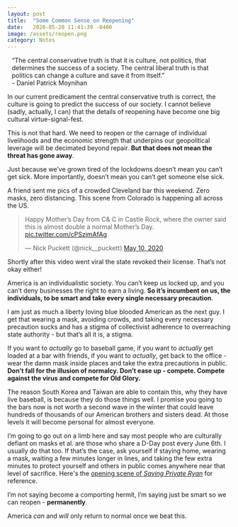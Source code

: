 ```yaml
---
layout: post
title:  "Some Common Sense on Reopening"
date:   2020-05-20 11:41:39 -0400
image: /assets/reopen.png
category: Notes
---
```

<div class="highlight" style="margin-top:12px; margin-left:10px;">“The central conservative truth is that it is culture, not politics, that determines the success of a society. The central liberal truth is that politics can change a culture and save it from itself.”<br>- Daniel Patrick Moynihan</div>

In our current predicament the central conservative truth is correct, the culture is going to predict the success of our society. I cannot believe (sadly, actually, I can) that the details of reopening have become one big cultural virtue-signal-fest.

This is not that hard. We need to reopen or the carnage of individual livelihoods and the economic strength that underpins our geopolitical leverage will be decimated beyond repair. **But that does not mean the threat has gone away**. 

Just because we’ve grown tired of the lockdowns doesn’t mean you can’t get sick. More importantly, doesn’t mean you can’t get someone else sick. 

A friend sent me pics of a crowded Cleveland bar this weekend. Zero masks, zero distancing. This scene from Colorado is happening all across the US.  

<blockquote class="twitter-tweet"><p lang="en" dir="ltr">Happy Mother’s Day from C&amp; C in Castle Rock, where the owner said this is almost double a normal Mother’s Day. <a href="https://t.co/cPSzjmAfAg">pic.twitter.com/cPSzjmAfAg</a></p>&mdash; Nick Puckett (@nick__puckett) <a href="https://twitter.com/nick__puckett/status/1259541624389955584?ref_src=twsrc%5Etfw">May 10, 2020</a></blockquote> <script async src="https://platform.twitter.com/widgets.js" charset="utf-8"></script>

Shortly after this video went viral the state revoked their license. That’s not okay either! 

America is an individualistic society. You can’t keep us locked up, and you can’t deny businesses the right to earn a living. **So it’s incumbent on us, the individuals, to be smart and take every single necessary precaution**.

I am just as much a liberty loving blue blooded American as the next guy. I get that wearing a mask, avoiding crowds, and taking every necessary precaution sucks and has a stigma of collectivist adherence to overreaching state authority - but that’s all it is, a stigma. 

If you want to *actually* go to baseball game, if you want to *actually* get loaded at a bar with friends, if you want to *actually*, get back to the office - wear the damn mask inside places and take the extra precautions in public. **Don’t fall for the illusion of normalcy. Don’t ease up - compete. Compete against the virus and compete for Old Glory.**

The reason South Korea and Taiwan are able to contain this, why they have live baseball, is because they do those things well. I promise you going to the bars now is not worth a second wave in the winter that could leave hundreds of thousands of our American brothers and sisters dead. At those levels it will become personal for almost everyone.

I’m going to go out on a limb here and say most people who are culturally defiant on masks et al. are those who share a D-Day post every June 6th. I usually do that too. If that’s the case, ask yourself if staying home, wearing a mask, waiting a few minutes longer in lines, and taking the few extra minutes to protect yourself and others in public comes anywhere near that level of sacrifice. Here's the [opening scene of *Saving Private Ryan*](https://www.youtube.com/watch?v=PmiphUYwL_0) for reference.

I’m not saying become a comporting hermit, I’m saying just be smart so we can reopen - **permanently**. 

America *can* and *will* only return to normal once we beat this. 

